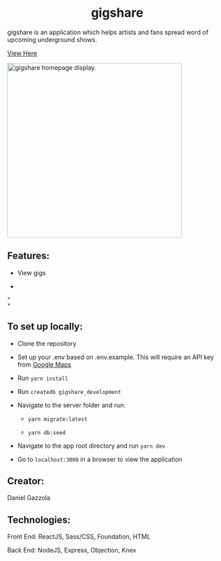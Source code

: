 <h1 align="center">gigshare</h1>

gigshare is an application which helps artists and fans spread word of upcoming underground shows.

[View Here](https://gigshare.herokuapp.com/)

<img src="" width="400" alt="gigshare homepage display."/>

## Features: 

  - View gigs

  - 

    * 
    * 
  
## To set up locally:

  - Clone the repository

  - Set up your .env based on .env.example. This will require an API key from [Google Maps](https://developers.google.com/maps)

  - Run `yarn install`

  - Run `createdb gigshare_development`

  - Navigate to the server folder and run:

    * `yarn migrate:latest`

    * `yarn db:seed`

  - Navigate to the app root directory and run `yarn dev`

  - Go to `localhost:3000` in a browser to view the application

## Creator:

Daniel Gazzola

## Technologies: 

Front End: ReactJS, Sass/CSS, Foundation, HTML

Back End: NodeJS, Express, Objection, Knex

